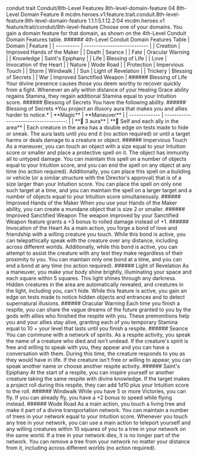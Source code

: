 <ability>
  <metadata>
    <class>conduit</class>
    <feature_type>trait</feature_type>
    <file_dpath>Conduit/8th-Level Features</file_dpath>
    <item_id>8th-level-domain-feature</item_id>
    <item_index>04</item_index>
    <item_name>8th-Level Domain Feature</item_name>
    <level>8</level>
    <scc>mcdm.heroes.v1:feature.trait.conduit.8th-level-feature:8th-level-domain-feature</scc>
    <scdc>1.1.1:5.1.12.2:04</scdc>
    <source>mcdm.heroes.v1</source>
    <type>feature/trait/conduit/8th-level-feature</type>
  </metadata>
  <effects>
    <effect type="mundane">Choose one of your domains. You gain a domain feature for that domain, as shown on the 4th-Level Conduit Domain Features table.
###### 4th-Level Conduit Domain Features Table
| Domain     | Feature                     |
| ---------- | --------------------------- |
| Creation   | Improved Hands of the Maker |
| Death      | Seance                      |
| Fate       | Oracular Warning            |
| Knowledge  | Saint&apos;s Epiphany            |
| Life       | Blessing of Life            |
| Love       | Invocation of the Heart     |
| Nature     | Wode Road                   |
| Protection | Impervious Touch            |
| Storm      | Windwalk                    |
| Sun        | Light of Revelation         |
| Trickery   | Blessing of Secrets         |
| War        | Improved Sanctified Weapon  |
###### Blessing of Life
Your divine presence causes those you deem worthy to recover quickly from a fight. Whenever an ally within distance of your Healing Grace ability regains Stamina, they regain additional Stamina equal to your Intuition score.
###### Blessing of Secrets
You have the following ability.
###### Blessing of Secrets
*You project an illusory aura that makes you and allies harder to notice.*
| **Magic**     |                          **Maneuver** |
| ------------- | ------------------------------------: |
| **📏 3 aura** | **🎯 Self and each ally in the area** |</effect>
    <effect type="mundane">Each creature in the area has a double edge on tests made to hide or sneak. The aura lasts until you end it (no action required) or until a target harms or deals damage to a creature or object.
###### Impervious Touch
As a maneuver, you can touch an object with a size equal to your Intuition score or smaller and place a protective spell on it. The object has immunity all to untyped damage. You can maintain this spell on a number of objects equal to your Intuition score, and you can end the spell on any object at any time (no action required).
Additionally, you can place this spell on a building or vehicle (or a similar structure with the Director&apos;s approval) that is of a size larger than your Intuition score. You can place the spell on only one such target at a time, and you can maintain the spell on a larger target and a number of objects equal to your Intuition score simultaneously.
###### Improved Hands of the Maker
When you use your Hands of the Maker ability, you can create a mundane object that is size 2 or smaller.
###### Improved Sanctified Weapon
The weapon improved by your Sanctified Weapon feature grants a +3 bonus to rolled damage instead of +1.
###### Invocation of the Heart
As a main action, you forge a bond of love and friendship with a willing creature you touch. While this bond is active, you can telepathically speak with the creature over any distance, including across different worlds. Additionally, while this bond is active, you can attempt to assist the creature with any test they make regardless of their proximity to you. You can maintain only one bond at a time, and you can end a bond at any time (no action required).
###### Light of Revelation
As a maneuver, you make your body shine brightly, illuminating your space and each square within 5 squares. This light shines through any darkness. Hidden creatures in the area are automatically revealed, and creatures in the light, including you, can&apos;t hide. While this feature is active, you gain an edge on tests made to notice hidden objects and entrances and to detect supernatural illusions.
###### Oracular Warning
Each time you finish a respite, you can share the vague dreams of the future granted to you by the gods with allies who finished the respite with you. These premonitions help you and your allies stay alive, granting each of you temporary Stamina equal to 10 + your level that lasts until you finish a respite.
###### Seance
You can commune with a network of spirits. As a respite activity, you speak the name of a creature who died and isn&apos;t undead. If the creature&apos;s spirit is free and willing to speak with you, they appear and you can have a conversation with them. During this time, the creature responds to you as they would have in life. If the creature isn&apos;t free or willing to appear, you can speak another name or choose another respite activity.
###### Saint&apos;s Epiphany
At the start of a respite, you can inspire yourself or another creature taking the same respite with divine knowledge. If the target makes a project roll during this respite, they can add 1d10 plus your Intuition score to the roll.
###### Windwalk
While you have 5 or more Victories, you can fly. If you can already fly, you have a +2 bonus to speed while flying instead.
###### Wode Road
As a main action, you touch a living tree and make it part of a divine transportation network. You can maintain a number of trees in your network equal to your Intuition score. Whenever you touch any tree in your network, you can use a main action to teleport yourself and any willing creatures within 10 squares of you to a tree in your network on the same world. If a tree in your network dies, it is no longer part of the network. You can remove a tree from your network no matter your distance from it, including across different worlds (no action required).</effect>
  </effects>
</ability>

